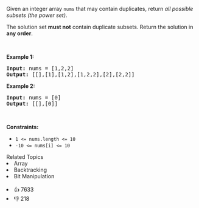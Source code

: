 <p>Given an integer array <code>nums</code> that may contain duplicates, return <em>all possible</em> <span data-keyword="subset"><em>subsets</em></span><em> (the power set)</em>.</p>

<p>The solution set <strong>must not</strong> contain duplicate subsets. Return the solution in <strong>any order</strong>.</p>

<p>&nbsp;</p> 
<p><strong class="example">Example 1:</strong></p> 
<pre><strong>Input:</strong> nums = [1,2,2]
<strong>Output:</strong> [[],[1],[1,2],[1,2,2],[2],[2,2]]
</pre>
<p><strong class="example">Example 2:</strong></p> 
<pre><strong>Input:</strong> nums = [0]
<strong>Output:</strong> [[],[0]]
</pre> 
<p>&nbsp;</p> 
<p><strong>Constraints:</strong></p>

<ul> 
 <li><code>1 &lt;= nums.length &lt;= 10</code></li> 
 <li><code>-10 &lt;= nums[i] &lt;= 10</code></li> 
</ul>

<div><div>Related Topics</div><div><li>Array</li><li>Backtracking</li><li>Bit Manipulation</li></div></div><br><div><li>👍 7633</li><li>👎 218</li></div>